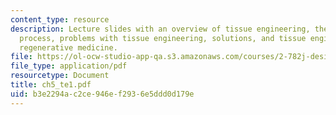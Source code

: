 ```yaml
---
content_type: resource
description: Lecture slides with an overview of tissue engineering, the tissue formation
  process, problems with tissue engineering, solutions, and tissue engineering versus
  regenerative medicine.
file: https://ol-ocw-studio-app-qa.s3.amazonaws.com/courses/2-782j-design-of-medical-devices-and-implants-spring-2006/b3e2294ac2ce946ef2936e5ddd0d179e_ch5_te1.pdf
file_type: application/pdf
resourcetype: Document
title: ch5_te1.pdf
uid: b3e2294a-c2ce-946e-f293-6e5ddd0d179e
---
```


